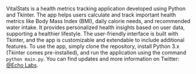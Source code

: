 VitalStats is a health metrics tracking application developed using Python and Tkinter. The app helps users calculate and track important health metrics like Body Mass Index (BMI), daily calorie needs, and recommended water intake. It provides personalized health insights based on user data, supporting a healthier lifestyle. The user-friendly interface is built with Tkinter, and the app is customizable and extendable to include additional features. To use the app, simply clone the repository, install Python 3.x (Tkinter comes pre-installed), and run the application using the command `python main.py`. You can find updates and more information on Twitter: [@Echo Labs](https://x.com/EchoLabs2025).
